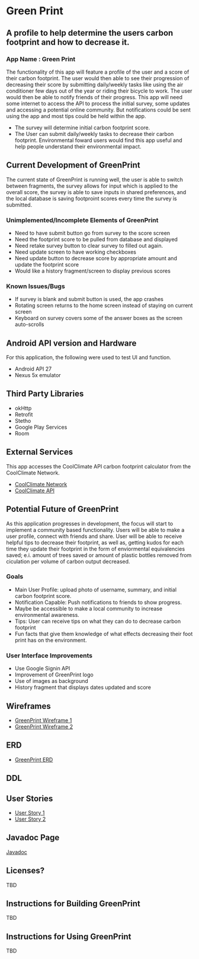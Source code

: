 # Green Print

## A profile to help determine the users carbon footprint and how to decrease it.

### App Name : Green Print

The functionality of this app will feature a profile of the user and a score of their carbon footprint. The user would then able to see their progression of decreasing their score by submitting daily/weekly tasks like using the air conditioner few days out of the year or riding their bicycle to work. The user would then be able to notify friends of their progress. 
This app will need some internet to access the API to process the initial survey, some updates and accessing a potential online community. But notifications could be sent using the app and most tips could be held within the app.
+ The survey will determine initial carbon footprint score. 
+ The User can submit daily/weekly tasks to decrease their carbon footprint.
Environmental foward users would find this app useful and help people understand their environmental impact.

## Current Development of GreenPrint
The current state of GreenPrint is running well, the user is able to switch between fragments, the survey allows for input which is applied to the overall score, the survey is able to save inputs in shared preferences, and the local database is saving footproint scores every time the survey is submitted.
### Unimplemented/Incomplete Elements of GreenPrint
+ Need to have submit button go from survey to the score screen
+ Need the footprint score to be pulled from database and displayed
+ Need retake survey button to clear survey to filled out again.
+ Need update screen to have working checkboxes
+ Need update button to decrease score by appropriate amount and update the footprint score
+ Would like a history fragment/screen to display previous scores
### Known Issues/Bugs
+ If survey is blank and submit button is used, the app crashes
+ Rotating screen returns to the home screen instead of staying on current screen
+ Keyboard on survey covers some of the answer boxes as the screen auto-scrolls

## Android API version and Hardware
For this application, the following were used to test UI and function.
+ Android API 27
+ Nexus 5x emulator

## Third Party Libraries
+ okHttp
+ Retrofit
+ Stetho
+ Google Play Services
+ Room


## External Services
This app accesses the CoolClimate API carbon footprint calculator from the CoolClimate Network.
+ [CoolClimate Network](https://coolclimate.org/index)
+ [CoolClimate API](https://coolclimate.org/api)

## Potential Future of GreenPrint
As this application progresses in development, the focus will start to implement a community based functionality. Users will be able to make a user profile, connect with friends and share. User will be able to receive helpful tips to decrease their footprint, as well as, getting kudos for each time they update their footprint in the form of enviormental equivalencies saved; e.i. amount of trees saved or amount of plastic bottles removed from ciculation per volume of carbon output decreased.
### Goals
+ Main User Profile: upload photo of username, summary, and initial carbon footprint score.
+ Notification Capable: Push notifications to friends to show progress.
+ Maybe be accessible to make a local community to increase environmental awareness.
+ Tips: User can receive tips on what they can do to decrease carbon footprint
+ Fun facts that give them knowledge of what effects decreasing their foot print has on the environment. 
### User Interface Improvements
+ Use Google Signin API 
+ Improvement of GreenPrint logo
+ Use of images as background
+ History fragment that displays dates updated and score


## Wireframes
+ [GreenPrint Wireframe 1](Green_Print_WireFrame1.pdf)
+ [GreenPrint Wireframe 2](Green_Print_WireFrame2.pdf)

## ERD
+ [GreenPrint ERD](GreenPrint_ERD.pdf)

## DDL

## User Stories
+ [User Story 1](UserStory1.md)
+ [User Story 2](UserStory2.md)

## Javadoc Page
[Javadoc](doc/api)

## Licenses?
TBD

## Instructions for Building GreenPrint
TBD

## Instructions for Using GreenPrint
TBD
